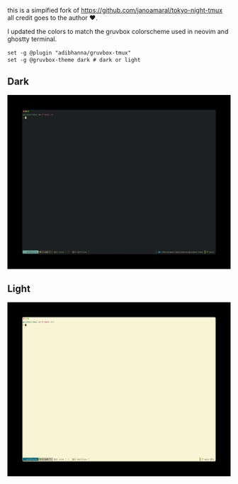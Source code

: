 this is a simpified fork of https://github.com/janoamaral/tokyo-night-tmux all credit goes to the author ❤️.

I updated the colors to match the gruvbox colorscheme used in neovim and ghostty terminal.

```
set -g @plugin "adibhanna/gruvbox-tmux"
set -g @gruvbox-theme dark # dark or light
```

## Dark

![dark](img/dark.png)

## Light

![light](img/light.png)
